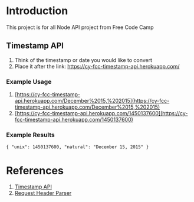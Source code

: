 # Introduction
This project is for all Node API project from Free Code Camp

## Timestamp API
1. Think of the timestamp or date you would like to convert
2. Place it after the link: https://cy-fcc-timestamp-api.herokuapp.com/

### Example Usage
1. [https://cy-fcc-timestamp-api.herokuapp.com/December%2015,%202015](https://cy-fcc-timestamp-api.herokuapp.com/December%2015,%202015)
2. [https://cy-fcc-timestamp-api.herokuapp.com/1450137600](https://cy-fcc-timestamp-api.herokuapp.com/1450137600)

### Example Results
``` { "unix": 1450137600, "natural": "December 15, 2015" } ```

# References
1. [Timestamp API](https://www.freecodecamp.com/challenges/timestamp-microservice)
2. [Request Header Parser](https://www.freecodecamp.com/challenges/request-header-parser-microservice)